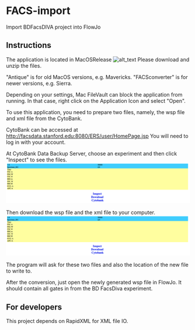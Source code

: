 # FACS-import
Import BDFacsDIVA project into FlowJo

## Instructions
The application is located in MacOSRelease
![alt_text](https://github.com/Xbar/FACS-import/tree/master/MacOSRelease)
Please download and unzip the files.

"Antique" is for old MacOS versions, e.g. Mavericks.
"FACSconverter" is for newer versions, e.g. Sierra.

Depending on your settings, Mac FileVault can block the application from running. In that case,
right click on the Application Icon and select "Open".

To use this application, you need to prepare two files, namely, the wsp file and xml file from the CytoBank.

CytoBank can be accessed at http://facsdata.stanford.edu:8080/ERS/user/HomePage.jsp
You will need to log in with your account.

At CytoBank Data Backup Server, choose an experiment and then click "Inspect" to see the files.
![alt text](https://github.com/Xbar/FACS-import/raw/master/doc/cytobank1.png)

Then download the wsp file and the xml file to your computer.
![alt text](https://github.com/Xbar/FACS-import/raw/master/doc/cytobank1.png)

The program will ask for these two files and also the location of the new file to write to.

After the conversion, just open the newly generated wsp file in FlowJo. 
It should contain all gates in from the BD FacsDiva experiment.

## For developers

This project depends on RapidXML for XML file IO.


